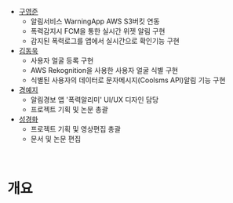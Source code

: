 - [구영준](https://github.com/gaki2745)
	- 알림서비스 WarningApp AWS S3버킷 연동
	- 폭력감지시 FCM을 통한 실시간 위젯 알림 구현
	- 감지된 폭력로그를 앱에서 실시간으로 확인기능 구현
- [김동욱](https://github.com/Dong-wook94)
	- 사용자 얼굴 등록 구현
	- AWS Rekognition을 사용한 사용자 얼굴 식별 구현
	- 식별된 사용자의 데이터로 문자메시지(Coolsms API)알림 기능 구현
- [경예지](https://github.com/kyeongyeji)
	- 알림경보 앱 '폭력알리미' UI/UX 디자인 담당
	- 프로젝트 기획 및 논문 총괄
- [성경화](https://github.com/dwg04031)
	- 프로젝트 기획 및 영상편집 총괄
	- 문서 및 논문 편집

</br>

# 개요
